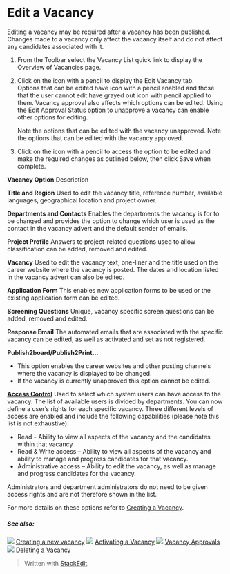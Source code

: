# Edit a Vacancy

Editing a vacancy may be required after a vacancy has been published. Changes made to a vacancy only affect the vacancy itself and do not affect any candidates associated with it.

1.  From the  Toolbar  select the  Vacancy List  quick link to display the  Overview of Vacancies  page.
2.  Click on the icon with a pencil to display the  Edit Vacancy  tab.  
    Options that can be edited have icon with a pencil enabled and those that the user cannot edit have grayed out icon with pencil applied to them. Vacancy approval also affects which options can be edited. Using the  Edit Approval Status  option to unapprove a vacancy can enable other options for editing.  
      
    Note the options that can be edited with the vacancy unapproved. Note the options that can be edited with the vacancy approved.
3.  Click on the icon with a pencil to access the option to be edited and make the required changes as outlined below, then click  Save  when complete.

**Vacancy Option**
Description

**Title and Region**
Used to edit the vacancy title, reference number, available languages, geographical location and project owner.

**Departments and Contacts**
Enables the departments the vacancy is for to be changed and provides the option to change which user is used as the contact in the vacancy advert and the default sender of emails.

**Project Profile**
Answers to project-related questions used to allow classification can be added, removed and edited.

**Vacancy**
Used to edit the vacancy text, one-liner and the title used on the career website where the vacancy is posted. The dates and location listed in the vacancy advert can also be edited.

**Application Form**
This enables new application forms to be used or the existing application form can be edited.

**Screening Questions**
Unique, vacancy specific screen questions can be added, removed and edited.

**Response Email**
The automated emails that are associated with the specific vacancy can be edited, as well as activated and set as not registered.

**Publish2board/Publish2Print...**
- This option enables the career websites and other posting channels where the vacancy is displayed to be changed.
- If the vacancy is currently unapproved this option cannot be edited.

**[Access Control](../faq/who_has_access_to_a_vacancy.htm)**
Used to select which system users can have access to the vacancy. The list of available users is divided by departments. You can now define a user’s rights for each specific vacancy. Three different levels of access are enabled and include the following capabilities (please note this list is not exhaustive):

-   Read - Ability to view all aspects of the vacancy and the candidates within that vacancy
-   Read & Write access – Ability to view all aspects of the vacancy and ability to manage and progress candidates for that vacancy.
-   Administrative access – Ability to edit the vacancy, as well as manage and progress candidates for the vacancy.

Administrators and department administrators do not need to be given access rights and are not therefore shown in the list.

For more details on these options refer to  [Creating a Vacancy](creating_a_new_vacancy.htm).

##### See also:

![](../Resources/Images/icon-document-link.png) [Creating a new vacancy](creating_a_new_vacancy.htm)
![](../Resources/Images/icon-document-link.png) [Activating a Vacancy](activating_a_vacancy.htm)
![](../Resources/Images/icon-document-link.png) [Vacancy Approvals](vacancy_approvals.htm)
![](../Resources/Images/icon-document-link.png) [Deleting a Vacancy](deleting_a_vacancy.htm)



> Written with [StackEdit](https://stackedit.io/).
<!--stackedit_data:
eyJoaXN0b3J5IjpbMjEzMTg1OTY5OV19
-->